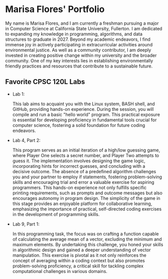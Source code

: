 # Marisa Flores' Portfolio

My name is Marisa Flores, and I am currently a freshman pursuing a major in Computer Science at California State University, Fullerton. I am dedicated to expanding my knowledge in programming, algorithms, and data structures to graduate in 2027. Beyond my academic endeavors, I find immense joy in actively participating in extracurricular activities around environmental justice. As well as a community contributor, I am deeply invested in creating positive change within my university and the broader community. One of my key interests lies in establishing environmentally friendly practices and resources that contribute to a sustainable future.

## Favorite CPSC 120L Labs

* Lab 1:

    This lab aims to acquaint you with the Linux system, BASH shell, and GitHub, providing hands-on experience. During the session, you will compile and run a basic "hello world" program. This practical exposure is essential for developing proficiency in fundamental tools crucial for computer science, fostering a solid foundation for future coding endeavors.

* Lab 4, Part 2:

    This program serves as an initial iteration of a high/low guessing game, where Player One selects a secret number, and Player Two attempts to guess it. The implementation involves designing the game logic, incorporating hints for incorrect guesses, and concluding with a decisive outcome. The absence of a predefined algorithm challenges you and your partner to employ if statements, fostering problem-solving skills and encouraging trial and error a valuable exercise for aspiring programmers. This hands-on experience not only fulfills specific printing requirements, such as prompts and outcome messages but also encourages autonomy in program design. The simplicity of the game in this stage provides an enjoyable platform for collaborative learning, emphasizing the importance of practical, self-directed coding exercises in the development of programming skills.

* Lab 9, Part 1:

    In this programming task, the focus was on crafting a function capable of calculating the average mean of a vector, excluding the minimum and maximum elements. By undertaking this challenge, you honed your skills in algorithmic design and gained a deeper understanding of vector manipulation. This exercise is pivotal as it not only reinforces the concept of averaging within a coding context but also promotes problem-solving proficiency, a critical skill for tackling complex computational challenges in various domains.
